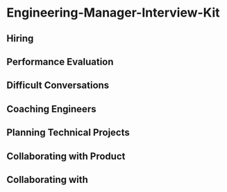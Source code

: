 # Engineering-Manager-Interview-Kit

## Hiring

## Performance Evaluation

## Difficult Conversations

## Coaching Engineers

## Planning Technical Projects

## Collaborating with Product

## Collaborating with 

